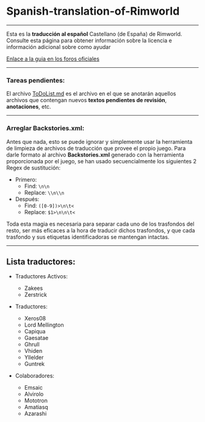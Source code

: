 # Spanish-translation-of-Rimworld
---
Esta es la **traducción al español** Castellano (de España) de Rimworld.
Consulte esta página para obtener información sobre la licencia e información adicional sobre como ayudar

[Enlace a la guia en los foros oficiales](http://ludeon.com/forums/index.php?topic=2933.0)

---
### Tareas pendientes:
El archivo [ToDoList.md](ToDoList.md) es el archivo en el que se anotarán aquellos archivos que contengan nuevos **textos pendientes de revisión**, **anotaciones**, etc.

---
### Arreglar **Backstories.xml**:
Antes que nada, esto se puede ignorar y simplemente usar la herramienta de limpieza de archivos de traducción que provee el propio juego.
Para darle formato al archivo **Backstories.xml** generado con la herramienta proporcionada por el juego, se han usado secuencialmente los siguientes 2 Regex de sustitución:
* Primero:
	* Find:		```\n\n```
	* Replace:	```\\n\\n```
* Después:
	* Find:		```([0-9])>\n\t<```
	* Replace:	```$1>\n\n\t<```

Toda esta magia es necesaria para separar cada uno de los trasfondos del resto, ser más eficaces a la hora de traducir dichos trasfondos, y que cada trasfondo y sus etiquetas identificadoras se mantengan intactas.

---
## Lista  traductores:

* Traductores Activos:
	* Zakees
	* Zerstrick


* Traductores:
	* Xeros08 
	* Lord Mellington
	* Capiqua 
	* Gaesatae 
	* Ghrull
	* Vhiden
	* Yllelder
	* Guntrek


* Colaboradores:
	* Emsaic
	* Alvirolo
	* Mototron
	* Amatiasq
	* Azarashi
